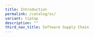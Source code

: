 ```yaml
---
title: Introduction
permalink: /catalog/sc/
variant: tiptap
description: ""
third_nav_title: Software Supply Chain
---
```

